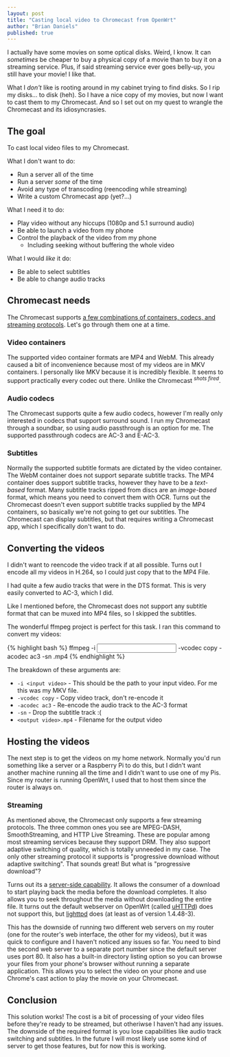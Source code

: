 ```yaml
---
layout: post
title: "Casting local video to Chromecast from OpenWrt"
author: "Brian Daniels"
published: true
---
```


I actually have some movies on some optical disks. Weird, I know. It can _sometimes_ be cheaper to buy a physical copy of a movie than to buy it on a streaming service. Plus, if said streaming service ever goes belly-up, you still have your movie! I like that.

What I _don't_ like is rooting around in my cabinet trying to find disks. So I rip my disks... to disk (heh). So I have a nice copy of my movies, but now I want to cast them to my Chromecast. And so I set out on my quest to wrangle the Chromecast and its idiosyncrasies.

<!--break-->

## The goal
To cast local video files to my Chromecast.

What I don't want to do:

- Run a server all of the time
- Run a server _some_ of the time
- Avoid any type of transcoding (reencoding while streaming)
- Write a custom Chromecast app (yet?...)

What I need it to do:

- Play video without any hiccups (1080p and 5.1 surround audio)
- Be able to launch a video from my phone
- Control the playback of the video from my phone
    - Including seeking without buffering the whole video

What I would _like_ it do:

- Be able to select subtitles
- Be able to change audio tracks

## Chromecast needs

The Chromecast supports [a few combinations of containers, codecs, and streaming protocols](https://developers.google.com/cast/docs/media). Let's go through them one at a time.

### Video containers

The supported video container formats are MP4 and WebM. This already caused a bit of inconvenience because most of my videos are in MKV containers. I personally like MKV because it is incredibly flexible. It seems to support practically every codec out there. Unlike the Chromecast <sup>_shots fired_</sup>.

### Audio codecs

The Chromecast supports quite a few audio codecs, however I'm really only interested in codecs that support surround sound. I run my Chromecast through a soundbar, so using audio passthrough is an option for me. The supported passthrough codecs are AC-3 and E-AC-3.

### Subtitles

Normally the supported subtitle formats are dictated by the video container. The WebM container does not support separate subtitle tracks. The MP4 container does support subtitle tracks, however they have to be a _text-based_ format. Many subtitle tracks ripped from discs are an _image-based_ format, which means you need to convert them with OCR. Turns out the Chromecast doesn't even support subtitle tracks supplied by the MP4 containers, so basically we're not going to get our subtitles. The Chromecast can display subtitles, but that requires writing a Chromecast app, which I specifically don't want to do.

## Converting the videos

I didn't want to reencode the video track if at all possible. Turns out I encode all my videos in H.264, so I could just copy that to the MP4 File.

I had quite a few audio tracks that were in the DTS format. This is very easily converted to AC-3, which I did.

Like I mentioned before, the Chromecast does not support any subtitle format that can be muxed into MP4 files, so I skipped the subtitles.

The wonderful ffmpeg project is perfect for this task. I ran this command to convert my videos:

{% highlight bash %}
ffmpeg -i <input video> -vcodec copy -acodec ac3 -sn <output video>.mp4
{% endhighlight %}

The breakdown of these arguments are:

- `-i <input video>` - This should be the path to your input video. For me this was my MKV file.
- `-vcodec copy` - Copy video track, don't re-encode it
- `-acodec ac3` - Re-encode the audio track to the AC-3 format
- `-sn` - Drop the subtitle track :(
- `<output video>.mp4` - Filename for the output video

## Hosting the videos

The next step is to get the videos on my home network. Normally you'd run something like a server or a Raspberry Pi to do this, but I didn't want another machine running all the time and I didn't want to use one of my Pis. Since my router is running OpenWrt, I used that to host them since the router is always on.

### Streaming

As mentioned above, the Chromecast only supports a few streaming protocols. The three common ones you see are MPEG-DASH, SmoothStreaming, and HTTP Live Streaming. These are popular among most streaming services because they support DRM. They also support adaptive switching of quality, which is totally unneeded in my case. The only other streaming protocol it supports is "progressive download without adaptive switching". That sounds great! But what is "progressive download"?

Turns out its a [server-side capability](https://en.wikipedia.org/wiki/Progressive_download). It allows the consumer of a download to start playing back the media before the download completes. It also allows you to seek throughout the media without downloading the entire file. It turns out the default webserver on OpenWrt (called [uHTTPd](https://openwrt.org/docs/guide-user/services/webserver/http.uhttpd)) does not support this, but [lighttpd](https://openwrt.org/docs/guide-user/services/webserver/lighttpd) does (at least as of version 1.4.48-3).

This has the downside of running two different web servers on my router (one for the router's web interface, the other for my videos), but it was quick to configure and I haven't noticed any issues so far. You need to bind the second web server to a separate port number since the default server uses port 80. It also has a built-in directory listing option so you can browse your files from your phone's browser without running a separate application. This allows you to select the video on your phone and use Chrome's cast action to play the movie on your Chromecast.

## Conclusion

This solution works! The cost is a bit of processing of your video files before they're ready to be streamed, but otheriwse I haven't had any issues. The downside of the required format is you lose capabilities like audio track switching and subtitles. In the future I will most likely use some kind of server to get those features, but for now this is working.
